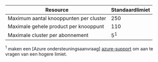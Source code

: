 | Resource | Standaardlimiet |
| --- | :--- |
| Maximum aantal knooppunten per cluster | 250 |
| Maximale gehele product per knooppunt | 110 |
| Maximale cluster per abonnement | 5<sup>1</sup> |

<sup>1</sup> maken een [Azure ondersteuningsaanvraag] [ azure-support] om aan te vragen van een hogere limiet.<br />

<!-- LINKS - External -->
[azure-support]: https://ms.portal.azure.com/#blade/Microsoft_Azure_Support/HelpAndSupportBlade/newsupportrequest

